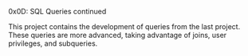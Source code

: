 0x0D: SQL Queries continued


This project contains the development of queries
from the last project. These queries are more advanced,
taking advantage of joins, user privileges, and subqueries.